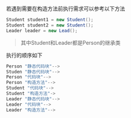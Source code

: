 若遇到需要在构造方法前执行需求可以参考以下方法
```java
Student student1 = new Student();
Student student2 = new Student();
Leader leader = new Lead();
```
>其中Student和Leader都是Person的继承类

执行的顺序如下
```java
Person "静态代码块"-->
Studen "静态代码块"-->
Person "代码块"-->
Person "构造方法"-->
Student "代码块"-->
Student "构造方法"->
Leader "静态代码块"-->
Leader "代码块"-->
Leader "构造方法"-->
```


